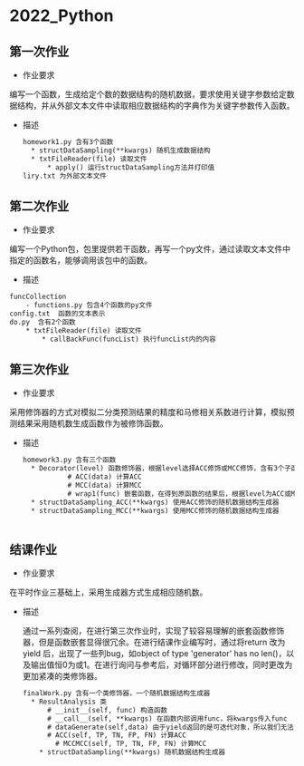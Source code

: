 # 2022_Python



## 第一次作业

- 作业要求

编写一个函数，生成给定个数的数据结构的随机数据，要求使用关键字参数给定数据结构，并从外部文本文件中读取相应数据结构的字典作为关键字参数传入函数。

- 描述

  ```txt
  homework1.py 含有3个函数
  	* structDataSampling(**kwargs) 随机生成数据结构
  	* txtFileReader(file) 读取文件
        * apply() 运行structDataSampling方法并打印值
  liry.txt 为外部文本文件
  ```



## 第二次作业

- 作业要求

编写一个Python包，包里提供若干函数，再写一个py文件，通过读取文本文件中指定的函数名，能够调用该包中的函数。 

- 描述  

```txt
funcCollection  
 	- functions.py 包含4个函数的py文件
config.txt  函数的文本表示
do.py  含有2个函数  
	* txtFileReader(file) 读取文件
        * callBackFunc(funcList) 执行funcList内的内容
```



## 第三次作业

- 作业要求

采用修饰器的方式对模拟二分类预测结果的精度和马修相关系数进行计算，模拟预测结果采用随机数生成函数作为被修饰函数。 

- 描述

  ```txt
  homework3.py 含有三个函数
  	* Decorator(level) 函数修饰器，根据level选择ACC修饰或MCC修饰，含有3个子函数
             # ACC(data) 计算ACC
             # MCC(data) 计算MCC
             # wrap1(func) 嵌套函数，在得到原函数的结果后，根据level为ACC或MCC计算并得出结果
  	* structDataSampling_ACC(**kwargs) 使用ACC修饰的随机数据结构生成器
  	* structDataSampling_MCC(**kwargs) 使用MCC修饰的随机数据结构生成器
  	      
  ```

  

## 结课作业

- 作业要求

在平时作业三基础上，采用生成器方式生成相应随机数。



- 描述

   通过一系列查阅，在进行第三次作业时，实现了较容易理解的嵌套函数修饰器，但是函数嵌套显得很冗余。在进行结课作业编写时，通过将return 改为 yield 后，出现了一些列bug，如object of type 'generator' has no len()，以及输出值恒0为或1。在进行询问与参考后，对循环部分进行修改，同时更改为更加紧凑的类修饰器。

  ```txt
  finalWork.py 含有一个类修饰器，一个随机数据结构生成器
  	* ResultAnalysis 类
  		# __init__(self, func) 构造函数
  		# __call__(self, **kwargs) 在函数内部调用func，将kwargs传入func
  		# dataGenerate(self,data) 由于yield返回的是可迭代对象，所以我们无法多次使用数据，故需要先迭代可迭代对象将数据保存起来
      	# ACC(self, TP, TN, FP, FN) 计算ACC
          # MCCMCC(self, TP, TN, FP, FN) 计算MCC
      * structDataSampling(**kwargs) 随机数据结构生成器
  ```

  
